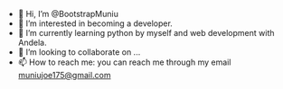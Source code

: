 - 👋 Hi, I’m @BootstrapMuniu
- 👀 I’m interested in becoming a developer.
- 🌱 I’m currently learning python by myself and web development with Andela.
- 💞️ I’m looking to collaborate on ...
- 📫 How to reach me: you can reach me through my email muniujoe175@gmail.com

<!---
BootstrapMuniu/BootstrapMuniu is a ✨ special ✨ repository because its `README.md` (this file) appears on your GitHub profile.
You can click the Preview link to take a look at your changes.
--->
